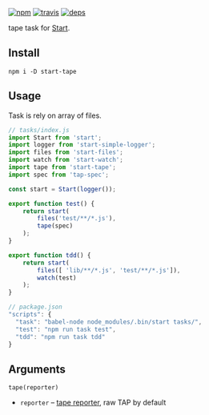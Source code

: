 [![npm](https://img.shields.io/npm/v/start-tape.svg?style=flat-square)](https://www.npmjs.com/package/start-tape)
[![travis](http://img.shields.io/travis/start-runner/tape.svg?style=flat-square)](https://travis-ci.org/start-runner/tape)
[![deps](https://img.shields.io/gemnasium/start-runner/tape.svg?style=flat-square)](https://gemnasium.com/start-runner/tape)

tape task for [Start](https://github.com/start-runner/start).

## Install

```
npm i -D start-tape
```

## Usage

Task is rely on array of files.

```js
// tasks/index.js
import Start from 'start';
import logger from 'start-simple-logger';
import files from 'start-files';
import watch from 'start-watch';
import tape from 'start-tape';
import spec from 'tap-spec';

const start = Start(logger());

export function test() {
    return start(
        files('test/**/*.js'),
        tape(spec)
    );
}

export function tdd() {
    return start(
        files([ 'lib/**/*.js', 'test/**/*.js']),
        watch(test)
    );
}
```

```js
// package.json
"scripts": {
  "task": "babel-node node_modules/.bin/start tasks/",
  "test": "npm run task test",
  "tdd": "npm run task tdd"
}
```

## Arguments

`tape(reporter)`

* `reporter` – [tape reporter](https://github.com/substack/tape#pretty-reporters), raw TAP by default
